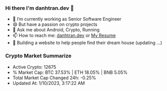 ### Hi there I'm danhtran.dev 👋

- 🔭 I’m currently working as Senior Software Engineer
- 😄 But have a passion on crypto projects
- 💬 Ask me about Android, Crypto, Running 
- 📫 How to reach me: <a href="https://danhtran.dev" target="_blank">danhtran.dev</a> or <a href="Dan-Resume.pdf" target="_blank">My Resume</a>
- 🌱 Building a website to help people find their dream house (updating ...)

### Crypto Market Summarize
- Active Crypto: 12675
- % Market Cap: BTC 37.53% | ETH 18.05% | BNB 5.05%
- Total Market Cap Changed 24h: -0.25%
- Updated At: 1/10/2023, 3:17:22 AM
